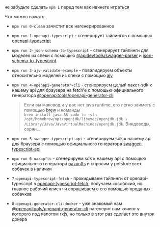 не забудьте сделать `npm i` перед тем как начнете играться

Что можно нажать:

-   `npm run 0-clean` зачистит все нагенерированное
-   `npm run 1-openapi-typescript` - сгенерирует тайпингов c помощью [openapi-typescript](https://github.com/drwpow/openapi-typescript)
-   `npm run 2-json-schema-to-typescript` - сгенерирует тайпинги для моделек из спеки с помощью [@apidevtools/swagger-parser](https://apitools.dev/swagger-parser/) и [json-schema-to-typescript](https://github.com/bcherny/json-schema-to-typescript)
-   `npm run 3-ajv-validate-example` - повалидируем объекты относительно моделей из спеки с помощью [ajv](https://ajv.js.org)
-   `npm run 4-openapi-generator-cli` - сгенерируем целый пакет-sdk к нашему api для браузера на fetch'e с помощью официального генератора [@openapitools/openapi-generator-cli](https://github.com/OpenAPITools/openapi-generator-cli)

    > Если вы маковод и у вас нет java runtime, его легко заиметь с помощью [brew](https://brew.sh) и команды\
    > `brew install java && sudo ln -sfn /opt/homebrew/opt/openjdk/libexec/openjdk.jdk \ /Library/Java/JavaVirtualMachines/openjdk.jdk`. Виндоводы, сорян...

-   `npm run 5-swagger-typescript-api` - сгенерируем sdk к нашему api для браузера с помощью официального генератора [swagger-typescript-api](https://github.com/acacode/swagger-typescript-api)
-   `npm run 6-oazapfts` - сгенерируем sdk к нашему api с помощью официального генератора [oazapfts](https://github.com/cellular/oazapfts) и спросим у petstore всех собачек в наличии
-   `7-openapi-typescript-fetch` - прокидываем тайпинги от openapi-typescript в [openapi-typescript-fetch](https://github.com/ajaishankar/openapi-typescript-fetch), получаем кособокий, но главное рабочий клиент и спрашиваем с его помощью проданых собачков
-   `8-openapi-generator-cli-docker` - уже знакомый нам [@openapitools/openapi-generator-cli](https://github.com/OpenAPITools/openapi-generator-cli) нагенерит нам клиент у которого под капотом rxjs, но только в этот раз сделает это внутри докера
